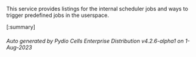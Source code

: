 






This service provides listings for the internal scheduler jobs and ways to trigger predefined jobs in the userspace.

[:summary]

###### Auto generated by Pydio Cells Enterprise Distribution v4.2.6-alpha1 on 1-Aug-2023
